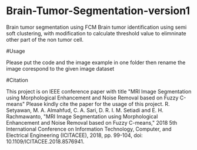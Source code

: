 # Brain-Tumor-Segmentation-version1
Brain tumor segmentation using FCM
Brain tumor identification using semi soft clustering, with modification to calculate threshold value to elimninate other part 
of the non tumor cell. 

#Usage

Please put the code and the image example in one folder then rename the image corespond to the given image dataset

#Citation 

This project is on IEEE conference paper with title "MRI Image Segmentation using Morphological Enhancement and Noise Removal based on Fuzzy C-means"
Please kindly cite the paper for the usage of this project. 
R. Setyawan, M. A. Almahfud, C. A. Sari, D. R. I. M. Setiadi and E. H. Rachmawanto, "MRI Image Segmentation using Morphological Enhancement and Noise Removal based on Fuzzy C-means," 2018 5th International Conference on Information Technology, Computer, and Electrical Engineering (ICITACEE), 2018, pp. 99-104, doi: 10.1109/ICITACEE.2018.8576941.

